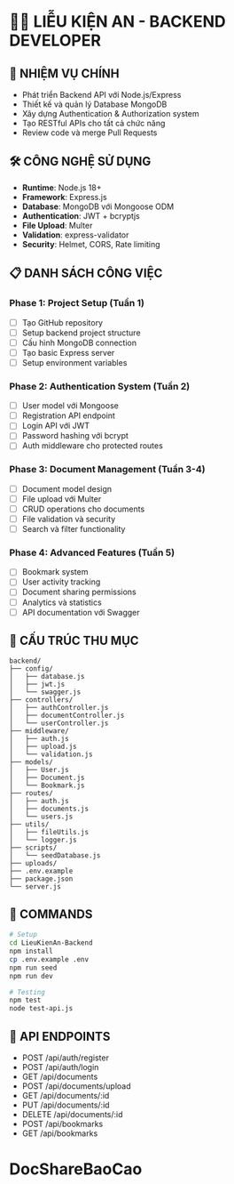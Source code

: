 # 👨‍💻 LIỄU KIỆN AN - BACKEND DEVELOPER

## 🎯 NHIỆM VỤ CHÍNH
- Phát triển Backend API với Node.js/Express
- Thiết kế và quản lý Database MongoDB
- Xây dựng Authentication & Authorization system
- Tạo RESTful APIs cho tất cả chức năng
- Review code và merge Pull Requests

## 🛠️ CÔNG NGHỆ SỬ DỤNG
- **Runtime**: Node.js 18+
- **Framework**: Express.js
- **Database**: MongoDB với Mongoose ODM
- **Authentication**: JWT + bcryptjs
- **File Upload**: Multer
- **Validation**: express-validator
- **Security**: Helmet, CORS, Rate limiting

## 📋 DANH SÁCH CÔNG VIỆC

### Phase 1: Project Setup (Tuần 1)
- [ ] Tạo GitHub repository
- [ ] Setup backend project structure
- [ ] Cấu hình MongoDB connection
- [ ] Tạo basic Express server
- [ ] Setup environment variables

### Phase 2: Authentication System (Tuần 2)
- [ ] User model với Mongoose
- [ ] Registration API endpoint
- [ ] Login API với JWT
- [ ] Password hashing với bcrypt
- [ ] Auth middleware cho protected routes

### Phase 3: Document Management (Tuần 3-4)
- [ ] Document model design
- [ ] File upload với Multer
- [ ] CRUD operations cho documents
- [ ] File validation và security
- [ ] Search và filter functionality

### Phase 4: Advanced Features (Tuần 5)
- [ ] Bookmark system
- [ ] User activity tracking
- [ ] Document sharing permissions
- [ ] Analytics và statistics
- [ ] API documentation với Swagger

## 📁 CẤU TRÚC THU MỤC
```
backend/
├── config/
│   ├── database.js
│   ├── jwt.js
│   └── swagger.js
├── controllers/
│   ├── authController.js
│   ├── documentController.js
│   └── userController.js
├── middleware/
│   ├── auth.js
│   ├── upload.js
│   └── validation.js
├── models/
│   ├── User.js
│   ├── Document.js
│   └── Bookmark.js
├── routes/
│   ├── auth.js
│   ├── documents.js
│   └── users.js
├── utils/
│   ├── fileUtils.js
│   └── logger.js
├── scripts/
│   └── seedDatabase.js
├── uploads/
├── .env.example
├── package.json
└── server.js
```

## 🚀 COMMANDS
```bash
# Setup
cd LieuKienAn-Backend
npm install
cp .env.example .env
npm run seed
npm run dev

# Testing
npm test
node test-api.js
```

## 🔗 API ENDPOINTS
- POST /api/auth/register
- POST /api/auth/login
- GET /api/documents
- POST /api/documents/upload
- GET /api/documents/:id
- PUT /api/documents/:id
- DELETE /api/documents/:id
- POST /api/bookmarks
- GET /api/bookmarks
# DocShareBaoCao
